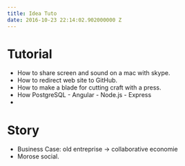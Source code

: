 ```yaml
---
title: Idea Tuto
date: 2016-10-23 22:14:02.902000000 Z
---
```



# Tutorial

* How to share screen and sound on a mac with skype.
* How to redirect web site to GitHub.
* How to make a blade for cutting craft with a press.
* How PostgreSQL - Angular - Node.js - Express
*

# Story

* Business Case: old entreprise -> collaborative economie
* Morose social.
